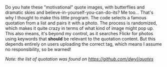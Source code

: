 Do you hate these "motivational" quote images, with butterflies and dramatic skies and believe-in-yourself-you-can-do-its? Me too… That's why I thought to make this little program. The code selects a famous quotation from a list and pairs it with a photo. The process is randomized, which makes it quite crazy in terms of what kind of image might pop up. This also means, it's beyond my control, as it searches Flickr for photos using keywords that **should** be relevant to the quotation content. But this depends entirely on users uploading the correct tag, which means I assume no responsibility, so be warned!

*Note: the list of quotation was found on https://github.com/dwyl/quotes*
